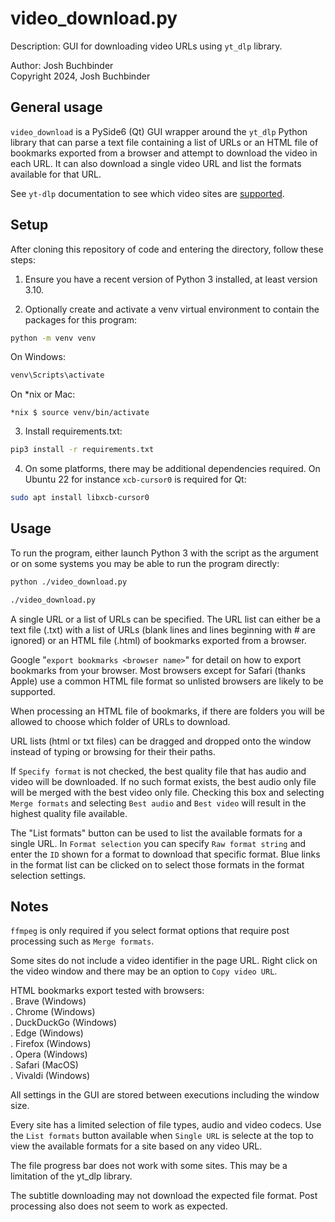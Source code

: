 # video_download.py  

Description: GUI for downloading video URLs using `yt_dlp` library.  

Author: Josh Buchbinder  
Copyright 2024, Josh Buchbinder  

## General usage  

`video_download` is a PySide6 (Qt) GUI wrapper around the `yt_dlp`
Python library that can parse a text file containing a list of URLs
or an HTML file of bookmarks exported from a browser and attempt to
download the video in each URL. It can also download a single video
URL and list the formats available for that URL.  

See `yt-dlp` documentation to see which video sites are
[supported](https://github.com/yt-dlp/yt-dlp/blob/master/supportedsites.md).

## Setup  

After cloning this repository of code and entering the directory,
follow these steps:  

1. Ensure you have a recent version of Python 3 installed, at least
version 3.10.  

2. Optionally create and activate a venv virtual environment to contain
the packages for this program:  

```bash
python -m venv venv
```

On Windows:  

```bash
venv\Scripts\activate
```

On *nix or Mac:  

```
*nix $ source venv/bin/activate
```

3. Install requirements.txt:  

```bash
pip3 install -r requirements.txt
```

4. On some platforms, there may be additional dependencies required. On
Ubuntu 22 for instance `xcb-cursor0` is required for Qt:  

```bash
sudo apt install libxcb-cursor0
```

## Usage  

To run the program, either launch Python 3 with the script as the argument or
on some systems you may be able to run the program directly:  

```bash
python ./video_download.py
```

```bash
./video_download.py
```

A single URL or a list of URLs can be specified. The URL list can either be
a text file (.txt) with a list of URLs (blank lines and lines beginning with #
are ignored) or an HTML file (.html) of bookmarks exported from a browser.  

Google "`export bookmarks <browser name>`" for detail on how to export
bookmarks from your browser. Most browsers except for Safari (thanks Apple)
use a common HTML file format so unlisted browsers are likely to be
supported.  

When processing an HTML file of bookmarks, if there are folders you will be
allowed to choose which folder of URLs to download.  

URL lists (html or txt files) can be dragged and dropped onto the window
instead of typing or browsing for their their paths.  

If `Specify format` is not checked, the best quality file that has audio
and video will be downloaded. If no such format exists, the best audio only
file will be merged with the best video only file. Checking this box and
selecting `Merge formats` and selecting `Best audio` and `Best video` will
result in the highest quality file available.  

The "List formats" button can be used to list the available formats for a
single URL. In `Format selection` you can specify `Raw format string` and
enter the `ID` shown for a format to download that specific format. Blue
links in the format list can be clicked on to select those formats in the
format selection settings.  

## Notes  

`ffmpeg` is only required if you select format options that require post
processing such as `Merge formats`.  

Some sites do not include a video identifier in the page URL. Right
click on the video window and there may be an option to
`Copy video URL`.  

HTML bookmarks export tested with browsers:  
. Brave (Windows)  
. Chrome (Windows)  
. DuckDuckGo (Windows)  
. Edge (Windows)  
. Firefox (Windows)  
. Opera (Windows)  
. Safari (MacOS)  
. Vivaldi (Windows)  

All settings in the GUI are stored between executions including the window
size.  

Every site has a limited selection of file types, audio and video codecs. Use
the `List formats` button available when `Single URL` is selecte at the top
to view the available formats for a site based on any video URL.  

The file progress bar does not work with some sites. This may be a limitation
of the yt_dlp library.  

The subtitle downloading may not download the expected file format. Post
processing also does not seem to work as expected.  
